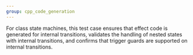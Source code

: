 ```yaml
---
group: cpp_code_generation
---
```

For class state machines, this test case ensures that effect code is generated for internal transitions, validates the handling of nested states with internal transitions, and confirms that trigger guards are supported on internal transitions.